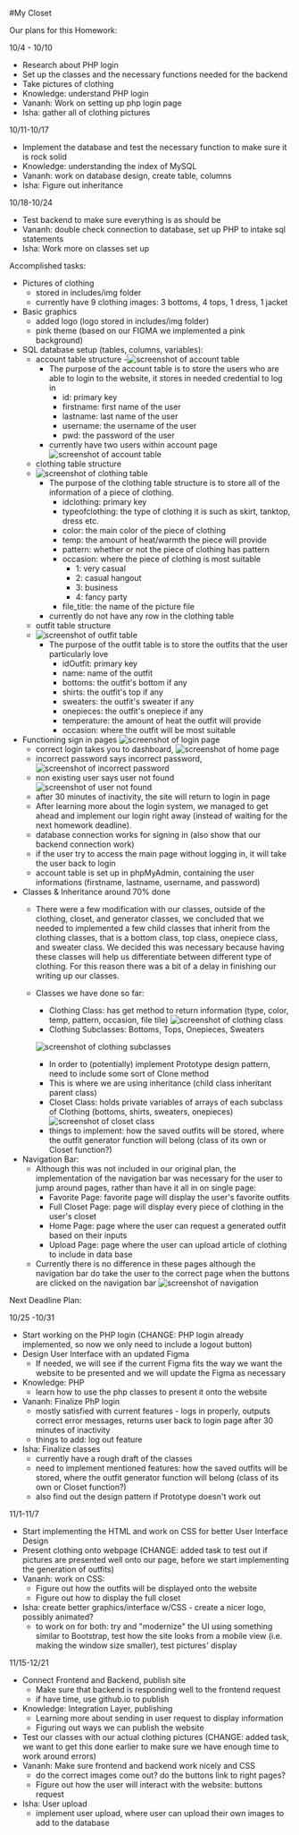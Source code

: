#My Closet

Our plans for this Homework:

10/4 - 10/10
- Research about PHP login
- Set up the classes and the necessary functions needed for the backend
- Take pictures of clothing
- Knowledge: understand PHP login
- Vananh: Work on setting up php login page
- Isha: gather all of clothing pictures

10/11-10/17
- Implement the database and test the necessary function to make sure it is rock solid
- Knowledge: understanding the index of MySQL
- Vananh: work on database design, create table, columns
- Isha: Figure out inheritance

10/18-10/24
- Test backend to make sure everything is as should be
- Vananh: double check connection to database, set up PHP to intake sql statements
- Isha: Work more on classes set up

Accomplished tasks:
- Pictures of clothing
  - stored in includes/img folder
  - currently have 9 clothing images: 3 bottoms, 4 tops, 1 dress, 1 jacket
- Basic graphics
  - added logo (logo stored in includes/img folder)
  - pink theme (based on our FIGMA we implemented a pink background)
- SQL database setup (tables, columns, variables):
  - account table structure 
  -![screenshot of account table](screenshots/account_pic.PNG)
    - The purpose of the account table is to store the users who are able to login to the website, it stores in needed credential to log in
      - id: primary key
      - firstname: first name of the user
      - lastname: last name of the user
      - username: the username of the user
      - pwd: the password of the user
    - currently have two users within account page ![screenshot of account table](screenshots/account_pic2.PNG)
  - clothing table structure 
  - ![screenshot of clothing table](screenshots/clothing_pic.PNG)
    - The purpose of the clothing table structure is to store all of the information of a piece of clothing.
      - idclothing: primary key
      - typeofclothing: the type of clothing it is such as skirt, tanktop, dress etc.
      - color: the main color of the piece of clothing
      - temp: the amount of heat/warmth the piece will provide
      - pattern: whether or not the piece of clothing has pattern
      - occasion: where the piece of clothing is most suitable
          - 1: very casual
          - 2: casual hangout
          - 3: business
          - 4: fancy party
      - file_title: the name of the picture file
    - currently do not have any row in the clothing table
  - outfit table structure 
  - ![screenshot of outfit table](screenshots/outfit_pic.PNG)
    - The purpose of the outfit table is to store the outfits that the user particularly love
      - idOutfit: primary key
      - name: name of the outfit
      - bottoms: the outfit's bottom if any
      - shirts: the outfit's top if any
      - sweaters: the outfit's sweater if any
      - onepieces: the outfit's onepiece if any
      - temperature: the amount of heat the outfit will provide
      - occasion: where the outfit will be most suitable
- Functioning sign in pages ![screenshot of login page](screenshots/loginpage.png)
  - correct login takes you to dashboard, ![screenshot of home page](screenshots/homepage.png)
  - incorrect password says incorrect password, ![screenshot of incorrect password](screenshots/incorrectlogin.png)
  - non existing user says user not found ![screenshot of user not found](screenshots/usernotfound.png)
  - after 30 minutes of inactivity, the site will return to login in page
  - After learning more about the login system, we managed to get ahead and implement our login right away (instead of waiting for the next homework deadline).
  - database connection works for signing in (also show that our backend connection work)
  - if the user try to access the main page without logging in, it will take the user back to login
  - account table is set up in phpMyAdmin, containing the user informations (firstname, lastname, username, and password)
- Classes & Inheritance around 70% done
  - There were a few modification with our classes, outside of the clothing, closet, and generator classes, we concluded that we needed to implemented a few child classes that inherit from the clothing classes, that is a bottom class, top class, onepiece class, and sweater class. We decided this was necessary because having these classes will help us differentiate between different type of clothing. For this reason there was a bit of a delay in finishing our writing up our classes.
  - Classes we have done so far:
    - Clothing Class: has get method to return information (type, color, temp, pattern, occasion, file tile) ![screenshot of clothing class](screenshots/clothingclass.png)
    - Clothing Subclasses: Bottoms, Tops, Onepieces, Sweaters 
    
    ![screenshot of clothing subclasses](screenshots/clothingsubclasses.png)
    - In order to (potentially) implement Prototype design pattern, need to include some sort of Clone method
    - This is where we are using inheritance (child class inheritant parent class)
    - Closet Class: holds private variables of arrays of each subclass of Clothing (bottoms, shirts, sweaters, onepieces) ![screenshot of closet class](screenshots/closetclass.png)
    - things to implement: how the saved outfits will be stored, where the outfit generator function will belong (class of its own or Closet function?)
- Navigation Bar:
  - Although this was not included in our original plan, the implementation of the navigation bar was necessary for the user to jump around pages, rather than have it all in on single page:
    - Favorite Page: favorite page will display the user's favorite outfits
    - Full Closet Page: page will display every piece of clothing in the user's closet
    - Home Page: page where the user can request a generated outfit based on their inputs
    - Upload Page: page where the user can upload article of clothing to include in data base
  - Currently there is no difference in these pages although the navigation bar do take the user to the correct page when the buttons are clicked on the navigation bar
  ![screenshot of navigation](screenshots/nav_pic.png)
  
Next Deadline Plan: 

10/25 -10/31
- Start working on the PHP login (CHANGE: PHP login already implemented, so now we only need to include a logout button)
- Design User Interface with an updated Figma
  - If needed, we will see if the current Figma fits the way we want the website to be presented and we will update the Figma as necessary
- Knowledge: PHP
  - learn how to use the php classes to present it onto the website
- Vananh: Finalize PhP login
  - mostly satisfied with current features - logs in properly, outputs correct error messages, returns user back to login page
    after 30 minutes of inactivity
  - things to add: log out feature
- Isha: Finalize classes 
  - currently have a rough draft of the classes
  - need to implement mentioned features: how the saved outfits will be stored, where the outfit generator function will belong (class of its own or Closet function?)
  - also find out the design pattern if Prototype doesn't work out

11/1-11/7
- Start implementing the HTML and work on CSS for better User Interface Design
- Present clothing onto webpage (CHANGE: added task to test out if pictures are presented well onto our page, before we start implementing the generation of outfits)
- Vananh: work on CSS:
  - Figure out how the outfits will be displayed onto the website
  - Figure out how to display the full closet
- Isha: create better graphics/interface w/CSS - create a nicer logo, possibly animated?
  - to work on for both: try and "modernize" the UI using something similar to Bootstrap, test how the site looks from a mobile view (i.e. making the window size smaller), test  pictures' display

11/15-12/21
- Connect Frontend and Backend, publish site
  - Make sure that backend is responding well to the frontend request
  - if have time, use github.io to publish
- Knowledge: Integration Layer, publishing
  - Learning more about sending in user request to display information
  - Figuring out ways we can publish the website
- Test our classes with our actual clothing pictures (CHANGE: added task, we want to get this done earlier to make sure we have enough time to work around errors)
- Vananh: Make sure frontend and backend work nicely and CSS
  - do the correct images come out? do the buttons link to right pages?
   - Figure out how the user will interact with the website: buttons request
- Isha: User upload
  - implement user upload, where user can upload their own images to add to the database
